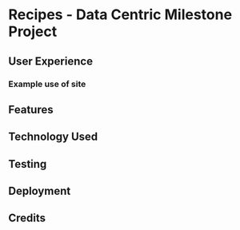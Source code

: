 # Recipes - Data Centric Milestone Project

## User Experience

### Example use of site

## Features

## Technology Used

## Testing

## Deployment

## Credits